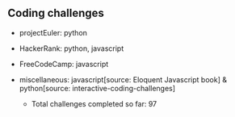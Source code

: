 ## Coding challenges
* projectEuler: python
* HackerRank: python, javascript
* FreeCodeCamp: javascript
* miscellaneous: javascript[source: Eloquent Javascript book] & python[source: interactive-coding-challenges]

  * Total challenges completed so far: 97
